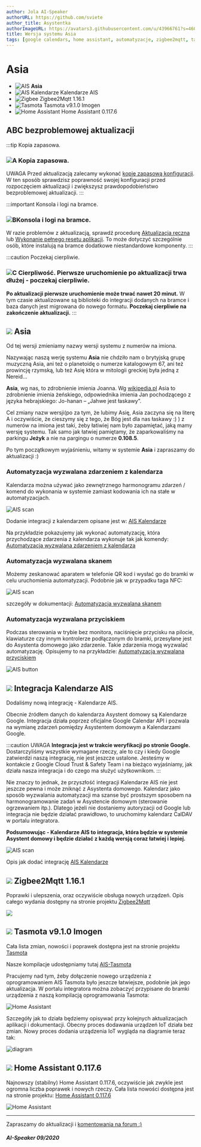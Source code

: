 ```yaml
---
author: Jola AI-Speaker
authorURL: https://github.com/sviete
author_title: Asystentka
authorImageURL: https://avatars3.githubusercontent.com/u/43966761?s=460&v=4
title: Wersja systemu Asia
tags: [google calendars, home assistant, automatyzacje, zigbee2mqtt, tasmota]
---
```


# Asia

- ![AIS](/img/en/blog/202010/mechanical-arm.png) **Asia**
- ![AIS Kalendarze](/img/en/blog/202011/ais_calendar.png) Kalendarze AIS
- ![Zigbee](/img/en/blog/202007/zigbee.png) Zigbee2Mqtt 1.16.1
- ![Tasmota](/img/en/blog/202005/tasmota_small.png) Tasmota v9.1.0 Imogen
- ![Home Assistant](/img/en/blog/202007/hass.png) Home Assistant 0.117.6


<!--truncate-->

## ABC bezproblemowej aktualizacji

:::tip Kopia zapasowa.
### ![A](/img/en/blog/202009/alpha-a-circle.png) Kopia zapasowa.

UWAGA Przed aktualizacją zalecamy wykonać [kopię zapasową konfiguracji](/docs/ais_bramka_configuration_software#kopia-zapasowa-konfiguracji). W ten sposób sprawdzisz poprawność swojej konfiguracji przed rozpoczęciem aktualizacji i zwiększysz prawdopodobieństwo bezproblemowej aktualizacji.
:::

:::important Konsola i logi na bramce.
### ![B](/img/en/blog/202009/alpha-b-circle.png)Konsola i logi na bramce.

W razie problemów z aktualizacją, sprawdź procedurę [Aktualizacja ręczna](/docs/ais_bramka_update_manual) lub [Wykonanie pełnego resetu aplikacji](/docs/ais_bramka_reset_ais_step_by_step).
To może dotyczyć szczególnie osób, które instalują na bramce dodatkowe niestandardowe komponenty.
:::

:::caution Poczekaj cierpliwie.
### ![C](/img/en/blog/202009/alpha-c-circle.png) Cierpliwość. Pierwsze uruchomienie po aktualizacji trwa dłużej - poczekaj cierpliwie.

 **Po aktualizacji pierwsze uruchomienie może trwać nawet 20 minut.**
 W tym czasie aktualizowane są biblioteki do integracji dodanych na bramce i baza danych jest migrowana do nowego formatu.
 **Poczekaj cierpliwie na zakończenie aktualizacji.**
:::


## ![](/img/en/blog/202012/asia.png) Asia

Od tej wersji zmieniamy nazwy wersji systemu z numerów na imiona.

Nazywając naszą werję systemu **Asia** nie chdziło nam o brytyjską grupę muzyczną Asia, ani też o planetoidę o numerze katalogowym 67, ani też prowincję rzymską, lub też Asię która w mitologii greckiej była jedną z Nereid... 

**Asia**, wg nas, to zdrobnienie imienia Joanna. Wg [wikipedia.pl](https://pl.wikipedia.org/wiki/Joanna) Asia to zdrobnienie imienia żeńskiego, odpowiednika imienia Jan pochodzącego z języka hebrajskiego: Jo-hanan – „Jahwe jest łaskawy”.

Cel zmiany nazw wersji(po za tym, że lubimy Asię, Asia zaczyna się na literę A i oczywiście, że cieszymy się z tego, że Bóg jest dla nas łaskawy :) ) z numerów na imiona jest taki, żeby łatiwiej nam było zapamiętać, jaką mamy wersję systemu.
Tak samo jak łatwiej pamiętamy, że zaparkowaliśmy na parkingu **Jeżyk** a nie na pargingu o numerze **0.108.5**.

Po tym początkowym wyjaśnieniu, witamy w systemie **Asia** i zapraszamy do aktualizacji :)



### Automatyzacja wyzwalana zdarzeniem z kalendarza

Kalendarza można używać jako zewnętrznego harmonogramu zdarzeń / komend do wykonania w systemie zamiast kodowania ich na stałe w automatyzacjach.

![AIS scan](/img/en/frontend/ais_calendars_10.png)


Dodanie integracji z kalendarzem opisane jest w: [AIS Kalendarze](/docs/ais_app_ai_integration_google_calendars)

Na przykładzie pokazujemy jak wykonać automatyzację, która przychodzące zdarzenia z kalendarza wykonuje tak jak komendy: [Automatyzacja wyzwalana zdarzeniem z kalendarza](/docs/ais_bramka_calendar_event_automation)



### Automatyzacja wyzwalana skanem

Możemy zeskanować aparatem w telefonie QR kod i wysłać go do bramki w celu uruchomienia automatyzacji. Podobnie jak w przypadku taga NFC:

![AIS scan](/img/en/bramka/ais_scan_tags.png)


szczegóły w dokumentacji: [Automatyzacja wyzwalana skanem](/docs/ais_bramka_tag_automation)


### Automatyzacja wyzwalana przyciskiem

Podczas sterowania w trybie bez monitora, naciśnięcie przycisku na pilocie, klawiaturze czy innym kontrolerze podłączonym do bramki, przesyłane jest do Asystenta domowego jako zdarzenie. Takie zdarzenia mogą wyzwalać automatyzację. Opisujemy to na przykładzie: [Automatyzacja wyzwalana przyciskiem](/docs/ais_bramka_key_event_automation)

![AIS button](/img/en/bramka/ais_remote_key_events.jpg)

## ![](/img/en/blog/202011/ais_calendar.png) Integracja Kalendarze AIS

Dodaliśmy nową integrację - Kalendarze AIS.

Obecnie źródłem danych do kalendarza Asystent domowy są Kalendarze Google. Integracja działa poprzez oficjalne Google Calendar API i pozwala na wymianę zdarzeń pomiędzy Asystentem domowym a Kalendarzami Google.

:::caution UWAGA
**Integracja jest w trakcie weryfikacji po stronie Google.** Dostarczyliśmy wszystkie wymagane rzeczy, ale to czy i kiedy Google zatwierdzi naszą integrację, nie jest jeszcze ustalone. 
Jesteśmy w kontakcie z Google Cloud Trust & Safety Team i na bieżąco wyjaśniamy, jak działa nasza integracja i do czego ma służyć użytkownikom.
:::

Nie znaczy to jednak, że przyszłość integracji Kalendarze AIS nie jest jeszcze pewna i może zniknąć z Asystenta domowego.
Kalendarz jako sposób wyzwalania automatyzacji ma szanse być prostszym sposobem na harmonogramowanie zadań w Asystencie domowym (sterowanie ogrzewaniem itp.). Dlatego jeżeli nie dostaniemy autoryzacji od Google lub integracja nie będzie działać prawidłowo, to uruchomimy kalendarz CalDAV w portalu integratora.

**Podsumowując - Kalendarze AIS to integracja, która będzie w systemie Asystent domowy i będzie działać z każdą wersją coraz łatwiej i lepiej.**


![AIS scan](/img/en/frontend/ais_calendars_3.png)

Opis jak dodać integrację [AIS Kalendarze](/docs/ais_app_ai_integration_google_calendars)


## ![](/img/en/blog/202007/zigbee.png) Zigbee2Mqtt 1.16.1

Poprawki i ulepszenia, oraz oczywiście obsługa nowych urządzeń. Opis całego wydania dostępny na stronie projektu [Zigbee2Mqtt](https://github.com/Koenkk/zigbee2mqtt/releases/tag/1.16.0)

![](/img/en/blog/202011/z2m.png)



## ![](/img/en/blog/202005/tasmota_small.png) Tasmota v9.1.0 Imogen

Cała lista zmian, nowości i poprawek dostępna jest na stronie projektu [Tasmota](https://github.com/arendst/Tasmota/releases/tag/v9.1.0)

Nasze kompilacje udostępniamy tutaj [AIS-Tasmota](https://github.com/sviete/AIS-Tasmota/tree/firmware)

Pracujemy nad tym, żeby dołączenie nowego urządzenia z oprogramowaniem AIS Tasmota było jeszcze łatwiejsze, podobnie jak jego aktualizacja. 
W portalu integratora można zobaczyć przypisane do bramki urządzenia z naszą kompilacją oprogramowania Tasmota:

![Home Assistant](/img/en/blog/202011/iot.png)

Szczegóły jak to działa będziemy opisywać przy kolejnych aktualizacjach aplikacji i dokumentacji.
Obecny proces dodawania urządzeń IoT działa bez zmian. Nowy proces dodania urządzenia IoT wygląda na diagramie teraz tak: 

![diagram](https://www.websequencediagrams.com/cgi-bin/cdraw?lz=dGl0bGUgUHJ6ZXDFgnl3IGF1dG9yeXphY2ppIHByenkgZG9kYXdhbml1IG5vd2VnbyB1cnrEhWR6ZW5pYSBJT1QgZG8gYnJva2VyYSB3IEFJUwoKVXNlciAtPiBNb2I6IERvZGFqADcFAC8LZQpNb2IgLT4gSU9UOiBQYXJhbWV0cnkgcG_FgsSFYwBXBldpRmkgaSBNUVRUCklPVCAtPiBBSVM6IE1hbSB0YWtpZSBwADAJY3p5IGplc3QgT0s_CkFJUwBTCcWBxIVjeiBzacSZIHoARwUgegA5BW1pADYJYW1pCm5vdGUgcmlnaHQgb2YAgTQGQ3pla2FtIMW8ZWJ5IHphcHl0YcSHIEFJUwBpBUlPVABQBgCBLAh5xYJvAIFPCACBIwVDAA4YAIEZCQCCHAVUYWsAgW8Jb24AOglVc2VyOiBTdWtjZXMgbWFzegCCMhIK&s=default)


## ![](/img/en/blog/202007/hass.png) Home Assistant 0.117.6


Najnowszy (stabilny) Home Assistant 0.117.6, oczywiście jak zwykle jest ogromna liczba poprawek i nowych rzeczy. 
Cała lista nowości dostępna jest na stronie projektu: [Home Assistant 0.117.6](https://www.home-assistant.io/blog/2020/10/28/release-117/)



![Home Assistant](/img/en/blog/202011/ha_social.png)



----
Zapraszamy do aktualizacji i [komentowania na forum :)](https://ai-speaker.discourse.group/)

##### AI-Speaker 09/2020
